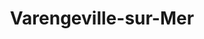 ---
guid: "ac914c380f2a"
title: "Varengeville-sur-Mer"
latlng: "49.904760, 0.992657"
youtubeId: "vPtR4cDetW0" 
---